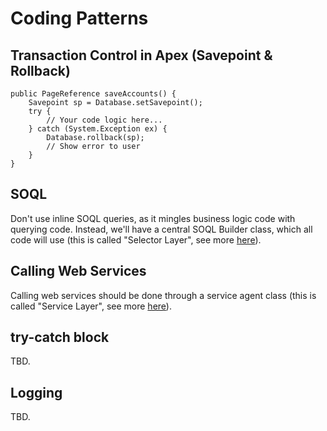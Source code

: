 # Coding Patterns

## Transaction Control in Apex (Savepoint & Rollback)

```
public PageReference saveAccounts() {
    Savepoint sp = Database.setSavepoint();
    try {
    	// Your code logic here...
    } catch (System.Exception ex) {
        Database.rollback(sp);
        // Show error to user
    }
}
```

## SOQL
Don't use inline SOQL queries, as it mingles business logic code with querying code. Instead, we'll have a central SOQL Builder class, which all code will use (this is called "Selector Layer", see more [here](https://trailhead.salesforce.com/content/learn/modules/apex_patterns_dsl?trailmix_creator_id=abrarsheikhsony&trailmix_slug=oop-in-apex)).

## Calling Web Services
Calling web services should be done through a service agent class (this is called "Service Layer", see more [here](https://trailhead.salesforce.com/content/learn/modules/apex_patterns_sl?trailmix_creator_id=abrarsheikhsony&trailmix_slug=oop-in-apex)).

## try-catch block
TBD.

## Logging
TBD.
